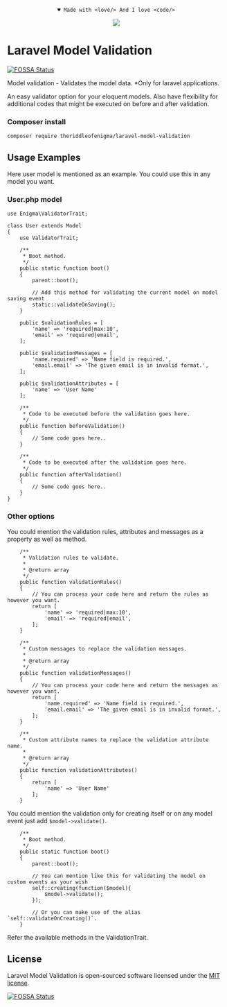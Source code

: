 <p align="center"><code>&hearts; Made with &lt;love/&gt; And I love &lt;code/&gt;</code></p>

<p align="center">
<a href="https://app.fossa.com/projects/git%2Bgithub.com%2Ftheriddleofenigma%2Flaravel-model-validation?ref=badge_shield" alt="FOSSA Status"><img src="https://app.fossa.com/api/projects/git%2Bgithub.com%2Ftheriddleofenigma%2Flaravel-model-validation.svg?type=shield"/></a>
</p>

# Laravel Model Validation
[![FOSSA Status](https://app.fossa.io/api/projects/git%2Bgithub.com%2Ftheriddleofenigma%2Flaravel-model-validation.svg?type=shield)](https://app.fossa.io/projects/git%2Bgithub.com%2Ftheriddleofenigma%2Flaravel-model-validation?ref=badge_shield)

Model validation - Validates the model data. *Only for laravel applications.

An easy validator option for your eloquent models. Also have flexibility for additional codes that might be executed on before and after validation.

### Composer install
```shell
composer require theriddleofenigma/laravel-model-validation
```

## Usage Examples
Here user model is mentioned as an example. You could use this in any model you want.

### User.php model
    use Enigma\ValidatorTrait;

    class User extends Model
    {
        use ValidatorTrait;

        /**
         * Boot method.
         */
        public static function boot()
        {
            parent::boot();

            // Add this method for validating the current model on model saving event
            static::validateOnSaving();
        }

        public $validationRules = [
            'name' => 'required|max:10',
            'email' => 'required|email',
        ];

        public $validationMessages = [
            'name.required' => 'Name field is required.',
            'email.email' => 'The given email is in invalid format.',
        ];

        public $validationAttributes = [
            'name' => 'User Name'
        ];

        /**
         * Code to be executed before the validation goes here.
         */
        public function beforeValidation()
        {
            // Some code goes here..
        }

        /**
         * Code to be executed after the validation goes here.
         */
        public function afterValidation()
        {
            // Some code goes here..
        }
    }

### Other options
You could mention the validation rules, attributes and messages as a property as well as method.

        /**
         * Validation rules to validate.
         *
         * @return array
         */
        public function validationRules()
        {
            // You can process your code here and return the rules as however you want.
            return [
                'name' => 'required|max:10',
                'email' => 'required|email',
            ];
        }

        /**
         * Custom messages to replace the validation messages.
         *
         * @return array
         */
        public function validationMessages()
        {
            // You can process your code here and return the messages as however you want.
            return [
                'name.required' => 'Name field is required.',
                'email.email' => 'The given email is in invalid format.',
            ];
        }

        /**
         * Custom attribute names to replace the validation attribute name.
         *
         * @return array
         */
        public function validationAttributes()
        {
            return [
                'name' => 'User Name'
            ];
        }

You could mention the validation only for creating itself or on any model event just add `$model->validate()`.

        /**
         * Boot method.
         */
        public static function boot()
        {
            parent::boot();

            // You can mention like this for validating the model on custom events as your wish
            self::creating(function($model){
                $model->validate();
            });

            // Or you can make use of the alias `self::validateOnCreating()`.
        }

Refer the available methods in the ValidationTrait.

## License

Laravel Model Validation is open-sourced software licensed under the [MIT license](https://opensource.org/licenses/MIT).


[![FOSSA Status](https://app.fossa.io/api/projects/git%2Bgithub.com%2Ftheriddleofenigma%2Flaravel-model-validation.svg?type=large)](https://app.fossa.io/projects/git%2Bgithub.com%2Ftheriddleofenigma%2Flaravel-model-validation?ref=badge_large)
